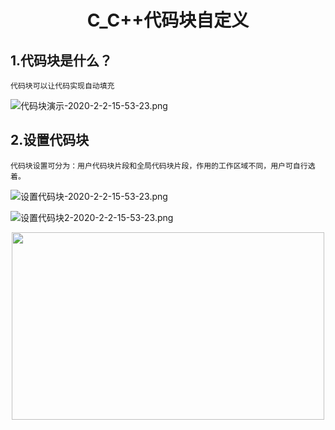 # <p align="center">C_C++代码块自定义</p>

## 1.代码块是什么？

    代码块可以让代码实现自动填充


![代码块演示-2020-2-2-15-53-23.png](https://hello-chen-1300561671.cos.ap-chengdu.myqcloud.com/github_vscode/代码块演示-2020-2-2-15-53-23.png)

## 2.设置代码块

    代码块设置可分为：用户代码块片段和全局代码块片段，作用的工作区域不同，用户可自行选着。
![设置代码块-2020-2-2-15-53-23.png](https://hello-chen-1300561671.cos.ap-chengdu.myqcloud.com/github_vscode/设置代码块-2020-2-2-15-53-23.png)

![设置代码块2-2020-2-2-15-53-23.png](https://hello-chen-1300561671.cos.ap-chengdu.myqcloud.com/github_vscode/设置代码块2-2020-2-2-15-53-23.png)

<div align="center">    
<img src="https://hello-chen-1300561671.cos.ap-chengdu.myqcloud.com/github_vscode/代码块说明-2020-2-2-15-53-23.png" width = 500 height = 300 />
</div>